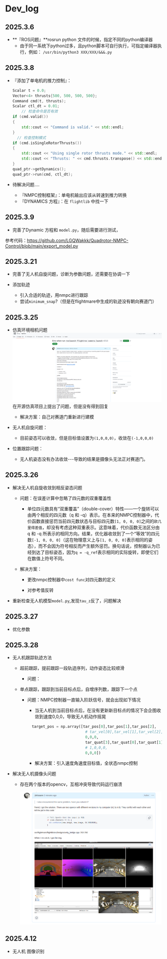 # Dev_log

## 2025.3.6

- **『ROS问题』**rosrun python 文件的时候，指定不同的python编译器
  - 由于同一系统下python过多，且python脚本可自行执行，可指定编译器执行，例如：
    `/usr/bin/python3 XXX/XXX/&&&.py`

## 2025.3.8

- 『添加了单电机的推力控制』：

  

  ```c++
  Scalar t = 0.0;
  Vector<4> thrusts{500, 500, 500, 500};
  Command cmd(t, thrusts);
  Scalar ctl_dt = 0.01;
      // 检查命令是否有效
  if (cmd.valid())
  {
      std::cout << "Command is valid." << std::endl;
  }
  	// 检查控制模式
  if (cmd.isSingleRotorThrusts())
  {
      std::cout << "Using single rotor thrusts mode." << std::endl;
      std::cout << "Thrusts: " << cmd.thrusts.transpose() << std::endl;
  }
  quad_ptr->getDynamics();
  quad_ptr->run(cmd, ctl_dt);
  ```

- 待解决问题....
  - 『NMPC控制框架』：单电机输出应该从转速到推力转换
  - 『DYNAMICS 方程』：在 `flightlib` 中找一下

## 2025.3.9

-  完善了Dynamic 方程和 `model.py`，随后需要进行测试，

  参考代码：https://github.com/LGQWakkk/Quadrotor-NMPC-Control/blob/main/export_model.py


## 2025.3.21

- 完善了无人机自旋问题，诊断为参数问题，还需要在协调一下

- 添加轨迹
  - 引入合适的轨迹，用nmpc进行跟踪
  - 尝试`minimum_snap`?（但是在flightmare中生成的轨迹没有朝向赛道门）

## 2025.3.25
- 仿真环境相机问题
  ![alt text](image.png)
  在开源仿真项目上提出了问题，但是没有得到回复
  
  - 解决方案：自己对赛道门重新进行建模

- 无人机自旋问题：

  - 目前姿态可以收敛，但是目标值设置为`(1,0,0,0)`，收敛在`(-1,0,0,0)`

- 位置跟踪问题：

  - 无人机姿态没有办法收敛---导致的结果是摄像头无法正对赛道门。

## 2025.3.26
- 解决无人机自旋收敛到相反姿态问题

  - 问题：在误差计算中忽略了四元数的双重覆盖性

    - 单位四元数具有“双重覆盖”（double-cover）特性——一个旋转可以由两个相反的四元数（q 和 -q）表示。在本来的NMPC控制器中，代价函数直接惩罚当前四元数状态与目标四元数`[1, 0, 0, 0]`之间的`欧几里得差值`，却没有考虑这种双重表示。这意味着，代价函数无法区分由 q 和 -q 所表示的相同方向。结果，优化器收敛到了一个“等效”的四元数`[-1, 0, 0, 0]`（这在物理意义上与`[1, 0, 0, 0]`表示相同的姿态），而不会因为符号相反而产生额外惩罚。换句话说，控制器认为已经到达了目标姿态，因为`q = -q_ref`表示相同的实际旋转，即使它们在数值上符号不同。

  - 解决方案：
  
    - 更改nmpc控制器中`cost func`对四元数的定义

    - 对参考值反转

- 重新检查无人机模型`model.py`,发现`tau_z`反了，问题解决

## 2025.3.27
- 优化参数

## 2025.3.28
- 无人机跟踪轨迹方法
  
  - 超前跟踪，提前跟踪一段轨迹序列，动作姿态比较顺滑
    - 问题：


  - 单点跟踪，跟踪到当前目标点后，自增序列数，跟踪下一个点
    - 问题：NMPC控制器一直输入阶跃信号，就会出现如下情况
      - 当无人机到当前目标点后，在没有更新新目标点的情况下会企图收敛到速度0,0,0，导致无人机动作摇晃
      ```python      
        target_pos = np.array([tar_pos[0],tar_pos[1],tar_pos[2],
                                # tar_vel[0],tar_vel[1],tar_vel[2],
                                0,0,0,
                                tar_quat[3],tar_quat[0],tar_quat[1],tar_quat[2],
                                # 1,0,0,0,
                                0,0,0])   
      ```
      
      - 解决方案：引入速度角速度目标值，全状态nmpc控制

- 解决无人机摄像头问题

  - 存在两个版本的opencv，互相冲突导致代码运行崩溃

    ![alt text](image-2.png)

## 2025.4.12
- 无人机 图像识别
    


